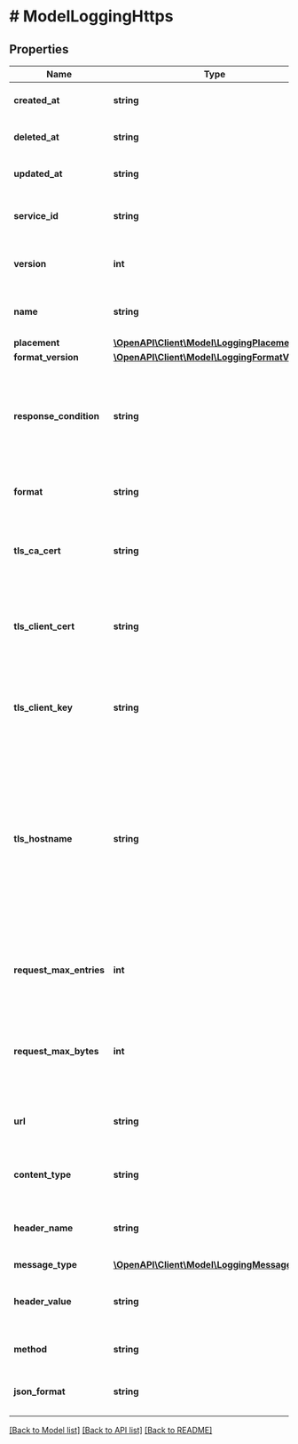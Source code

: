 # # ModelLoggingHttps

## Properties

Name | Type | Description | Notes
------------ | ------------- | ------------- | -------------
**created_at** | **string** | Date and time in ISO 8601 format. | [optional] [readonly]
**deleted_at** | **string** | Date and time in ISO 8601 format. | [optional] [readonly]
**updated_at** | **string** | Date and time in ISO 8601 format. | [optional] [readonly]
**service_id** | **string** | Alphanumeric string identifying the service. | [optional]
**version** | **int** | Integer identifying a service version. | [optional] [readonly]
**name** | **string** | The name for the real-time logging configuration. | [optional]
**placement** | [**\OpenAPI\Client\Model\LoggingPlacement**](LoggingPlacement.md) |  | [optional]
**format_version** | [**\OpenAPI\Client\Model\LoggingFormatVersion**](LoggingFormatVersion.md) |  | [optional]
**response_condition** | **string** | The name of an existing condition in the configured endpoint, or leave blank to always execute. | [optional]
**format** | **string** | A Fastly [log format string](https://docs.fastly.com/en/guides/custom-log-formats). | [optional] [default to '%h %l %u %t "%r" %&gt;s %b']
**tls_ca_cert** | **string** | A secure certificate to authenticate a server with. Must be in PEM format. | [optional] [default to 'null']
**tls_client_cert** | **string** | The client certificate used to make authenticated requests. Must be in PEM format. | [optional] [default to 'null']
**tls_client_key** | **string** | The client private key used to make authenticated requests. Must be in PEM format. | [optional] [default to 'null']
**tls_hostname** | **string** | The hostname to verify the server&#39;s certificate. This should be one of the Subject Alternative Name (SAN) fields for the certificate. Common Names (CN) are not supported. | [optional] [default to 'null']
**request_max_entries** | **int** | The maximum number of logs sent in one request. Defaults &#x60;0&#x60; (no limit). | [optional] [default to 0]
**request_max_bytes** | **int** | The maximum number of bytes sent in one request. Defaults &#x60;0&#x60; (no limit). | [optional] [default to 0]
**url** | **string** | The URL to send logs to. Must use HTTPS. Required. | [optional]
**content_type** | **string** | Content type of the header sent with the request. | [optional] [default to 'null']
**header_name** | **string** | Name of the custom header sent with the request. | [optional] [default to 'null']
**message_type** | [**\OpenAPI\Client\Model\LoggingMessageType**](LoggingMessageType.md) |  | [optional]
**header_value** | **string** | Value of the custom header sent with the request. | [optional] [default to 'null']
**method** | **string** | HTTP method used for request. | [optional] [default to METHOD_POST]
**json_format** | **string** | Enforces valid JSON formatting for log entries. | [optional]

[[Back to Model list]](../../README.md#models) [[Back to API list]](../../README.md#endpoints) [[Back to README]](../../README.md)
